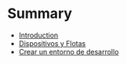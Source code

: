 # Summary

* [Introduction](README.md)
* [Dispositivos y Flotas](dispositivos_y_flotas.adoc)
* [Crear un entorno de desarrollo](chapter1.md)

